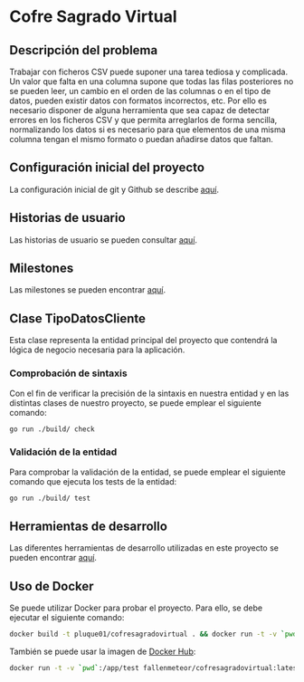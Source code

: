 # **C**ofre **S**agrado **V**irtual

## Descripción del problema

Trabajar con ficheros CSV puede suponer una tarea tediosa y complicada. Un valor
que falta en una columna supone que todas las filas posteriores no se pueden
leer, un cambio en el orden de las columnas o en el tipo de datos, pueden
existir datos con formatos incorrectos, etc. Por ello es necesario disponer de
alguna herramienta que sea capaz de detectar errores en los ficheros CSV y que
permita arreglarlos de forma sencilla, normalizando los datos si es necesario
para que elementos de una misma columna tengan el mismo formato o puedan
añadirse datos que faltan.

## Configuración inicial del proyecto

La configuración inicial de git y Github se describe
[aquí](doc/configuracion-inicial.md).

## Historias de usuario

Las historias de usuario se pueden consultar [aquí](doc/user-stories.md).

## Milestones

Las milestones se pueden encontrar [aquí](doc/milestones.md).

## Clase TipoDatosCliente

Esta clase representa la entidad principal del proyecto que contendrá la lógica
de negocio necesaria para la aplicación.

### Comprobación de sintaxis

Con el fin de verificar la precisión de la sintaxis en nuestra entidad y en las
distintas clases de nuestro proyecto, se puede emplear el siguiente comando:

```bash
go run ./build/ check
```

### Validación de la entidad

Para comprobar la validación de la entidad, se puede emplear el siguiente
comando que ejecuta los tests de la entidad:

```bash
go run ./build/ test
```

## Herramientas de desarrollo

Las diferentes herramientas de desarrollo utilizadas en este proyecto se pueden
encontrar [aquí](doc/tools.md).

## Uso de Docker

Se puede utilizar Docker para probar el proyecto. Para ello, se debe ejecutar el
siguiente comando:

```bash
docker build -t pluque01/cofresagradovirtual . && docker run -t -v `pwd`:/app/test pluque01/cofresagradovirtual
```

También se puede usar la imagen de
[Docker Hub](https://hub.docker.com/repository/docker/fallenmeteor/cofresagradovirtual/):

```bash
docker run -t -v `pwd`:/app/test fallenmeteor/cofresagradovirtual:latest
```
